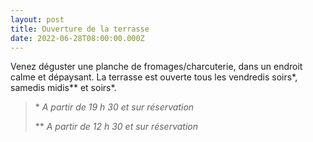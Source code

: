 ```yaml
---
layout: post
title: Ouverture de la terrasse
date: 2022-06-28T08:00:00.000Z
---
```


Venez déguster une planche de fromages/charcuterie, dans un endroit calme et dépaysant. La terrasse est ouverte tous les vendredis soirs\*, samedis midis\*\* et soirs\*.

>\* *A partir de 19 h 30 et sur réservation*
>
>\*\* *A partir de 12 h 30 et sur réservation*